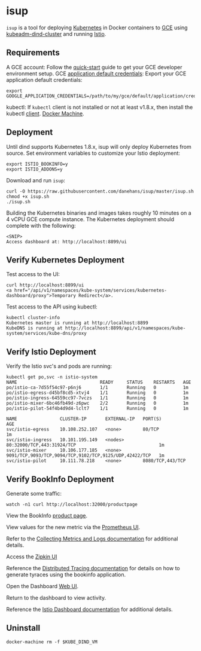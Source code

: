 # isup
`isup` is a tool for deploying [Kubernetes](https://kubernetes.io/) in Docker containers to [GCE](https://cloud.google.com/compute/) using [kubeadm-dind-cluster](https://github.com/Mirantis/kubeadm-dind-cluster) and running [Istio](https://istio.io/).

## Requirements
A GCE account: Follow the [quick-start](https://cloud.google.com/sdk/docs/quickstart-mac-os-x) guide to get your GCE developer environment setup.
GCE [application default credentials](https://developers.google.com/identity/protocols/application-default-credentials?hl=en_US): Export your GCE application default credentials:
```
export GOOGLE_APPLICATION_CREDENTIALS=/path/to/my/gce/default/application/credentials.json
```
kubectl: If `kubectl` client is not installed or not at least v1.8.x, then install the kubectl [client](https://kubernetes.io/docs/tasks/tools/install-kubectl/).
[Docker Machine](https://docs.docker.com/machine/install-machine/).

## Deployment
Until dind supports Kubernetes 1.8.x, isup will only deploy Kubernetes from source. Set environment variables to customize your Istio deployment:
```
export ISTIO_BOOKINFO=y
export ISTIO_ADDONS=y
```

Download and run `isup`:
```
curl -O https://raw.githubusercontent.com/danehans/isup/master/isup.sh
chmod +x isup.sh
./isup.sh
```

Building the Kubernetes binaries and images takes roughly 10 minutes on a 4 vCPU GCE compute instance. The Kubernetes deployment should complete with the following:
```
<SNIP>
Access dashboard at: http://localhost:8899/ui
```

## Verify Kubernetes Deployment
Test access to the UI:
```
curl http://localhost:8899/ui
<a href="/api/v1/namespaces/kube-system/services/kubernetes-dashboard/proxy">Temporary Redirect</a>.
```

Test access to the API using kubectl:
```
kubectl cluster-info
Kubernetes master is running at http://localhost:8899
KubeDNS is running at http://localhost:8899/api/v1/namespaces/kube-system/services/kube-dns/proxy
```

## Verify Istio Deployment
Verify the Istio svc's and pods are running:
```
kubectl get po,svc -n istio-system
NAME                               READY     STATUS    RESTARTS   AGE
po/istio-ca-7d55f54c97-p6nj6       1/1       Running   0          1m
po/istio-egress-d45bf8cd5-xtvj4    1/1       Running   0          1m
po/istio-ingress-64559cc97-7vczs   1/1       Running   0          1m
po/istio-mixer-6bc46fb49d-z6pwc    2/2       Running   0          1m
po/istio-pilot-54f4b4d9d4-lclt7    1/1       Running   0          1m

NAME                CLUSTER-IP       EXTERNAL-IP   PORT(S)                                                  AGE
svc/istio-egress    10.108.252.107   <none>        80/TCP                                                   1m
svc/istio-ingress   10.101.195.149   <nodes>       80:32000/TCP,443:31924/TCP                               1m
svc/istio-mixer     10.106.177.185   <none>        9091/TCP,9093/TCP,9094/TCP,9102/TCP,9125/UDP,42422/TCP   1m
svc/istio-pilot     10.111.78.218    <none>        8080/TCP,443/TCP
```

## Verify BookInfo Deployment
Generate some traffic:
```
watch -n1 curl http://localhost:32000/productpage
```
View the BookInfo [product page](http://localhost:32000/productpage).

View values for the new metric via the [Prometheus UI](http://localhost:9090/graph#%5B%7B%22range_input%22%3A%221h%22%2C%22expr%22%3A%22double_request_count%22%2C%22tab%22%3A1%7D%5D).

Refer to the [Collecting Metrics and Logs documentation](https://istio.io/docs/tasks/telemetry/metrics-logs.html) for additional details.

Access the [Zipkin UI](http://localhost:9411/)

Reference the [Distributed Tracing documentation](https://istio.io/docs/tasks/telemetry/distributed-tracing.html#generating-traces-using-the-bookinfo-sample) for details on how to generate tyraces using the bookinfo application.

Open the Dashboard [Web UI](http://localhost:3000/dashboard/db/istio-dashboard).

Return to the dashboard to view activity.

Reference the [Istio Dashboard documentation](https://istio.io/docs/tasks/telemetry/using-istio-dashboard.html) for additional details.

## Uninstall
```
docker-machine rm -f $KUBE_DIND_VM
```